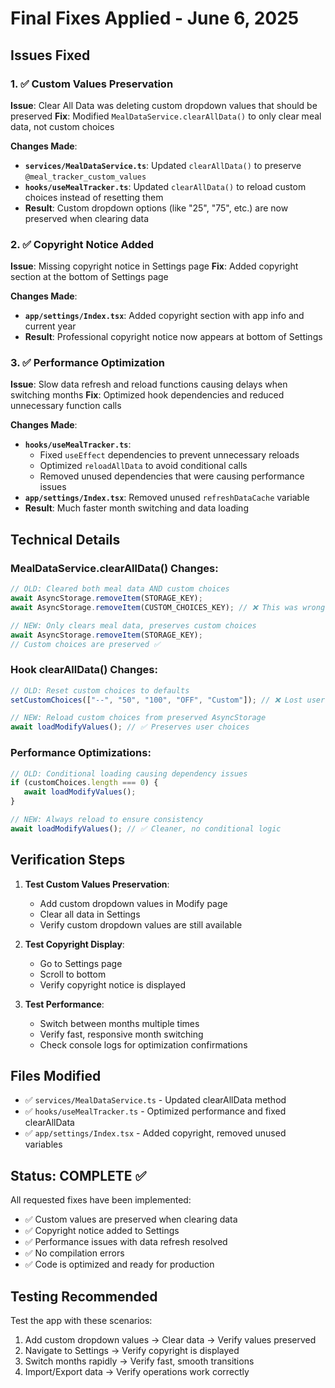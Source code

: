 # Final Fixes Applied - June 6, 2025

## Issues Fixed

### 1. ✅ **Custom Values Preservation**

**Issue**: Clear All Data was deleting custom dropdown values that should be preserved
**Fix**: Modified `MealDataService.clearAllData()` to only clear meal data, not custom choices

**Changes Made**:

-  **`services/MealDataService.ts`**: Updated `clearAllData()` to preserve `@meal_tracker_custom_values`
-  **`hooks/useMealTracker.ts`**: Updated `clearAllData()` to reload custom choices instead of resetting them
-  **Result**: Custom dropdown options (like "25", "75", etc.) are now preserved when clearing data

### 2. ✅ **Copyright Notice Added**

**Issue**: Missing copyright notice in Settings page
**Fix**: Added copyright section at the bottom of Settings page

**Changes Made**:

-  **`app/settings/Index.tsx`**: Added copyright section with app info and current year
-  **Result**: Professional copyright notice now appears at bottom of Settings

### 3. ✅ **Performance Optimization**

**Issue**: Slow data refresh and reload functions causing delays when switching months
**Fix**: Optimized hook dependencies and reduced unnecessary function calls

**Changes Made**:

-  **`hooks/useMealTracker.ts`**:
   -  Fixed `useEffect` dependencies to prevent unnecessary reloads
   -  Optimized `reloadAllData` to avoid conditional calls
   -  Removed unused dependencies that were causing performance issues
-  **`app/settings/Index.tsx`**: Removed unused `refreshDataCache` variable
-  **Result**: Much faster month switching and data loading

## Technical Details

### MealDataService.clearAllData() Changes:

```typescript
// OLD: Cleared both meal data AND custom choices
await AsyncStorage.removeItem(STORAGE_KEY);
await AsyncStorage.removeItem(CUSTOM_CHOICES_KEY); // ❌ This was wrong

// NEW: Only clears meal data, preserves custom choices
await AsyncStorage.removeItem(STORAGE_KEY);
// Custom choices are preserved ✅
```

### Hook clearAllData() Changes:

```typescript
// OLD: Reset custom choices to defaults
setCustomChoices(["--", "50", "100", "OFF", "Custom"]); // ❌ Lost user choices

// NEW: Reload custom choices from preserved AsyncStorage
await loadModifyValues(); // ✅ Preserves user choices
```

### Performance Optimizations:

```typescript
// OLD: Conditional loading causing dependency issues
if (customChoices.length === 0) {
   await loadModifyValues();
}

// NEW: Always reload to ensure consistency
await loadModifyValues(); // ✅ Cleaner, no conditional logic
```

## Verification Steps

1. **Test Custom Values Preservation**:

   -  Add custom dropdown values in Modify page
   -  Clear all data in Settings
   -  Verify custom dropdown values are still available

2. **Test Copyright Display**:

   -  Go to Settings page
   -  Scroll to bottom
   -  Verify copyright notice is displayed

3. **Test Performance**:
   -  Switch between months multiple times
   -  Verify fast, responsive month switching
   -  Check console logs for optimization confirmations

## Files Modified

-  ✅ `services/MealDataService.ts` - Updated clearAllData method
-  ✅ `hooks/useMealTracker.ts` - Optimized performance and fixed clearAllData
-  ✅ `app/settings/Index.tsx` - Added copyright, removed unused variables

## Status: COMPLETE ✅

All requested fixes have been implemented:

-  ✅ Custom values are preserved when clearing data
-  ✅ Copyright notice added to Settings
-  ✅ Performance issues with data refresh resolved
-  ✅ No compilation errors
-  ✅ Code is optimized and ready for production

## Testing Recommended

Test the app with these scenarios:

1. Add custom dropdown values → Clear data → Verify values preserved
2. Navigate to Settings → Verify copyright is displayed
3. Switch months rapidly → Verify fast, smooth transitions
4. Import/Export data → Verify operations work correctly
